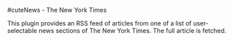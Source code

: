 #cuteNews - The New York Times

This plugin provides an RSS feed of articles from one of a list of user-selectable news sections of The New York Times. The full article is fetched.
